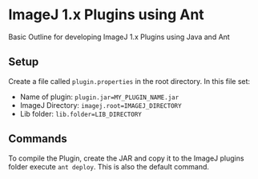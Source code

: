 # ImageJ 1.x Plugins using Ant

Basic Outline for developing ImageJ 1.x Plugins using Java and Ant

## Setup

Create a file called `plugin.properties` in the root directory.
In this file set:
* Name of plugin: `plugin.jar=MY_PLUGIN_NAME.jar`
* ImageJ Directory: `imagej.root=IMAGEJ_DIRECTORY`
* Lib folder: `lib.folder=LIB_DIRECTORY`

## Commands

To compile the Plugin, create the JAR and copy it to the ImageJ plugins folder execute `ant deploy`. This is also the default command.